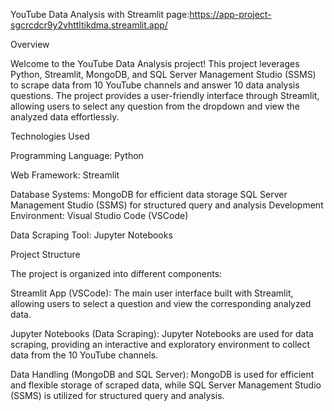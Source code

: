 YouTube Data Analysis with Streamlit
page:https://app-project-sgcrcdcr9y2vhttltikdma.streamlit.app/

Overview

Welcome to the YouTube Data Analysis project! This project leverages Python, Streamlit, MongoDB, and SQL Server Management Studio (SSMS) to scrape data from 10 YouTube channels and answer 10 data analysis questions. The project provides a user-friendly interface through Streamlit, allowing users to select any question from the dropdown and view the analyzed data effortlessly.

Technologies Used

Programming Language:
Python

Web Framework:
Streamlit

Database Systems:
MongoDB for efficient data storage
SQL Server Management Studio (SSMS) for structured query and analysis
Development Environment: Visual Studio Code (VSCode)

Data Scraping Tool:
Jupyter Notebooks

Project Structure

The project is organized into different components:

Streamlit App (VSCode): The main user interface built with Streamlit, allowing users to select a question and view the corresponding analyzed data.

Jupyter Notebooks (Data Scraping): Jupyter Notebooks are used for data scraping, providing an interactive and exploratory environment to collect data from the 10 YouTube channels.

Data Handling (MongoDB and SQL Server): MongoDB is used for efficient and flexible storage of scraped data, while SQL Server Management Studio (SSMS) is utilized for structured query and analysis.
